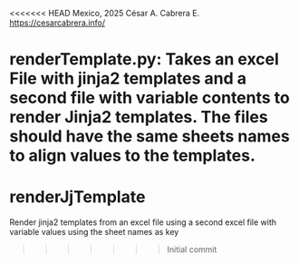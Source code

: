 <<<<<<< HEAD
Mexico, 2025
César A. Cabrera E.
https://cesarcabrera.info/

renderTemplate.py: Takes an excel File with jinja2 templates and a second file with variable contents to render Jinja2 
templates. The files should have the same sheets names to align values to the templates. 
=======
# renderJjTemplate
Render jinja2 templates from an excel file using a second excel file with variable values using the sheet names as key
>>>>>>> Initial commit
